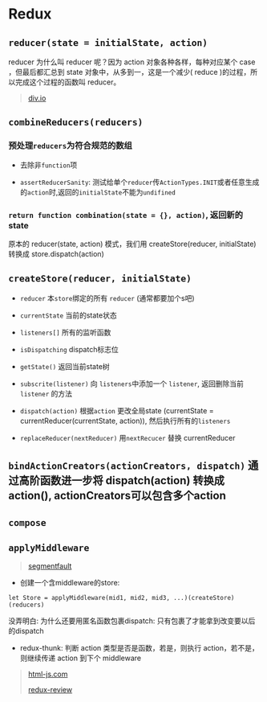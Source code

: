 # Redux

## `reducer(state = initialState, action)`

reducer 为什么叫 reducer 呢？因为 action 对象各种各样，每种对应某个 case ，但最后都汇总到 state 对象中，从多到一，这是一个减少( reduce )的过程，所以完成这个过程的函数叫 reducer。
> [div.io](http://div.io/topic/1309)

## `combineReducers(reducers)`

### 预处理`reducers`为符合规范的数组

* 去除非`function`项

* `assertReducerSanity`: 测试给单个`reducer`传`ActionTypes.INIT`或者任意生成的`action`时,返回的`initialState`不能为`undifined`

### `return function combination(state = {}, action)`, 返回新的state

原本的 reducer(state, action) 模式，我们用 createStore(reducer, initialState) 转换成 store.dispatch(action)

## `createStore(reducer, initialState)`

* `reducer` 本`store`绑定的所有 `reducer` (通常都要加个s吧)

* `currentState` 当前的state状态

* `listeners[]` 所有的监听函数

* `isDispatching` dispatch标志位

* `getState()` 返回当前state树

* `subscrite(listener)` 向 `listeners`中添加一个 `listener`, 返回删除当前 `listener` 的方法

* `dispatch(action)` 根据`action` 更改全局state (currentState = currentReducer(currentState, action)), 然后执行所有的`listeners`

* `replaceReducer(nextReducer)` 用`nextRecucer` 替换 currentReducer

## `bindActionCreators(actionCreators, dispatch)` 通过高阶函数进一步将 dispatch(action) 转换成 action(), actionCreators可以包含多个action

## `compose`

## `applyMiddleware`

> [segmentfault](https://segmentfault.com/a/1190000004485808)

* 创建一个含middleware的store:

`let Store = applyMiddleware(mid1, mid2, mid3, ...)(createStore)(reducers)`

没弄明白: 为什么还要用匿名函数包裹dispatch: 只有包裹了才能拿到改变要以后的dispatch

* redux-thunk: 判断 action 类型是否是函数，若是，则执行 action，若不是，则继续传递 action 到下个 middleware

> [html-js.com](http://www.html-js.com/article/xuexibiji-Reduxzhongjianjian%203484)
>
> [redux-review](https://github.com/lawrencebla/redux-review)

